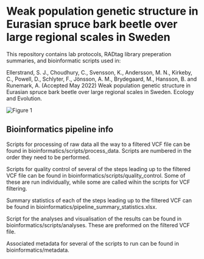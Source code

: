 # Weak population genetic structure in Eurasian spruce bark beetle over large regional scales in Sweden
This repository contains lab protocols, RADtag library preperation summaries, and bioinformatic scripts used in:

Ellerstrand, S. J., Choudhury, C., Svensson, K., Andersson, M. N., Kirkeby, C., Powell, D., Schlyter, F., Jönsson, A. M., Brydegaard, M., Hansson, B. and Runemark, A. (Accepted May 2022) Weak population genetic structure in Eurasian spruce bark beetle over large regional scales in Sweden. Ecology and Evolution.

![Figure 1](https://user-images.githubusercontent.com/81574558/177731550-8c86e88b-d173-4900-b5b3-8becac9574e1.jpg)

## Bioinformatics pipeline info
Scripts for processing of raw data all the way to a filtered VCF file can be found in bioinformatics/scripts/process_data. Scripts are numbered in the order they need to be performed.

Scripts for quality control of several of the steps leading up to the filtered VCF file can be found in bioinformatics/scripts/quality_control. Some of these are run individually, while some are called wihin the scripts for VCF filtering.

Summary statistics of each of the steps leading up to the filtered VCF can be found in bioinformatics/pipeline_summary_statistics.xlsx.

Script for the analyses and visualisation of the results can be found in bioinformatics/scripts/analyses. These are preformed on the filtered VCF file.

Associated metadata for several of the scripts to run can be found in bioinformatics/metadata.
